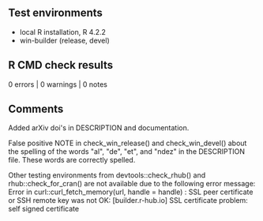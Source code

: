 ## Test environments

* local R installation, R 4.2.2
* win-builder (release, devel)

## R CMD check results

0 errors | 0 warnings | 0 notes

## Comments

Added arXiv doi's in DESCRIPTION and documentation.

False positive NOTE in check_win_release() and check_win_devel() about the spelling of the words "al", "de", "et", and "ndez" in the DESCRIPTION file. These words are correctly spelled.

Other testing environments from devtools::check_rhub() and rhub::check_for_cran() are not available due to the following error message:
Error in curl::curl_fetch_memory(url, handle = handle) : 
  SSL peer certificate or SSH remote key was not OK: [builder.r-hub.io] SSL certificate problem: self signed certificate